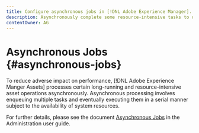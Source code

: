 ```yaml
---
title: Configure asynchronous jobs in [!DNL Adobe Experience Manager].
description: Asynchronously complete some resource-intensive tasks to optimize performance in [!DNL Experience Manager Assets].
contentOwner: AG
---
```


# Asynchronous Jobs {#asynchronous-jobs}

To reduce adverse impact on performance, [!DNL Adobe Experience Manger Assets] processes certain long-running and resource-intensive asset operations asynchronously. Asynchronous processing involves enqueuing multiple tasks and eventually executing them in a serial manner subject to the availability of system resources.

For further details, please see the document [Asynchronous Jobs](/help/sites-administering/asynchronous-jobs.md) in the Administration user guide.
